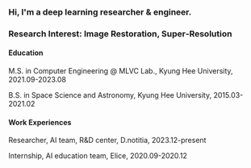 ### Hi, I'm a deep learning researcher & engineer.
### Research Interest: Image Restoration, Super‑Resolution

#### Education

M.S. in Computer Engineering @ MLVC Lab., Kyung Hee University, 2021.09-2023.08

B.S. in Space Science and Astronomy, Kyung Hee University, 2015.03-2021.02

#### Work Experiences

Researcher, AI team, R&D center, D.notitia, 2023.12-present

Internship, AI education team, Elice, 2020.09-2020.12


<!--
- 🔭 I’m currently working on ...
- 🌱 I’m currently learning ...
- 👯 I’m looking to collaborate on ...
- 🤔 I’m looking for help with ...
- 💬 Ask me about ...
- 📫 How to reach me: ...
- 😄 Pronouns: ...
- ⚡ Fun fact: ...
-->
